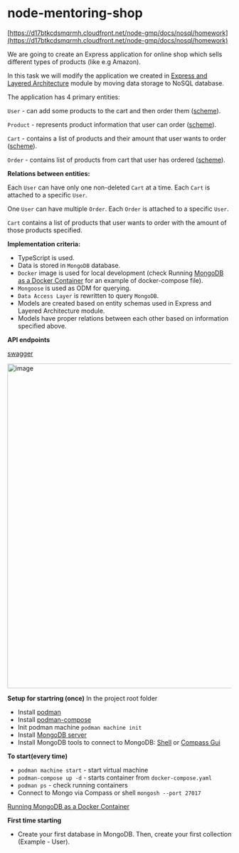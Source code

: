# node-mentoring-shop
[https://d17btkcdsmqrmh.cloudfront.net/node-gmp/docs/nosql/homework](https://d17btkcdsmqrmh.cloudfront.net/node-gmp/docs/nosql/homework)

We are going to create an Express application for online shop which sells different types of products (like e.g Amazon).

In this task we will modify the application we created in [Express and Layered Architecture](https://github.com/kandalova/node-mentoring-shop/pull/1)  module by moving data storage to NoSQL database.

The application has 4 primary entities:

<code>User</code> - can add some products to the cart and then order them ([scheme](https://github.com/kandalova/node-mentoring-shop/blob/task_6_shop_express.js/src/scheme/UserScheme.ts)).

<code>Product</code> - represents product information that user can order ([scheme](https://github.com/kandalova/node-mentoring-shop/blob/task_6_shop_express.js/src/scheme/ProductScheme.ts)).

<code>Cart</code> - contains a list of products and their amount that user wants to order ([scheme](https://github.com/kandalova/node-mentoring-shop/blob/task_6_shop_express.js/src/scheme/CartScheme.ts)).

<code>Order</code> - contains list of products from cart that user has ordered ([scheme](https://github.com/kandalova/node-mentoring-shop/blob/task_6_shop_express.js/src/scheme/OrderScheme.ts)).

**Relations between entities:**

Each <code>User</code> can have only one non-deleted <code>Cart</code> at a time.
Each <code>Cart</code> is attached to a specific <code>User</code>.

One <code>User</code> can have multiple <code>Order</code>. Each <code>Order</code> is attached to a specific <code>User</code>.

<code>Cart</code> contains a list of products that user wants to order with the amount of those products specified.

**Implementation criteria:**

- TypeScript is used.
- Data is stored in `MongoDB` database.
- `Docker` image is used for local development (check Running [MongoDB as a Docker Container](https://www.baeldung.com/linux/mongodb-as-docker-container#2-building-container-using-a-compose-file) for an example of docker-compose file).
- `Mongoose` is used as ODM for querying.
- `Data Access Layer` is rewritten to query `MongoDB`.
- Models are created based on entity schemas used in Express and Layered Architecture module.
- Models have proper relations between each other based on information specified above.

**API endpoints**

[swagger](https://github.com/kandalova/node-mentoring-shop/blob/task_6_shop_express.js/swagger.md)

<img width="729" alt="image" src="https://github.com/kandalova/node-mentoring-shop/assets/26093763/f1e36899-e171-436e-83c4-72dcb20264e2">

**Setup for startring (once)**
In the project root folder

- Install [podman](https://podman.io/docs/installation)
- Install [podman-compose](https://github.com/containers/podman-compose#installation)
- Init podman machine `podman machine init`
- Install [MongoDB server](https://www.mongodb.com/try/download/community)
- Install MongoDB tools to connect to MongoDB: [Shell](https://www.mongodb.com/try/download/shell) or [Compass Gui](https://www.mongodb.com/try/download/compass)

**To start(every time)**
- `podman machine start` - start virtual machine
- `podman-compose up -d` - starts container from `docker-compose.yaml`
- `podman ps` - check running containers
- Connect to Mongo via Compass or shell `mongosh --port 27017`

[Running MongoDB as a Docker Container](https://www.baeldung.com/linux/mongodb-as-docker-container#2-building-container-using-a-compose-file)

**First time starting**
- Create your first database in MongoDB. Then, create your first collection (Example - User).
